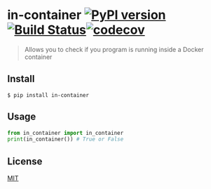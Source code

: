 # in-container [![PyPI version](https://badge.fury.io/py/in-container.svg)](https://badge.fury.io/py/in-container)[![Build Status](https://travis-ci.com/ZiggerZZ/in_container.svg?branch=master)](https://travis-ci.com/ZiggerZZ/in_container)[![codecov](https://codecov.io/gh/ZiggerZZ/in_container/branch/master/graph/badge.svg)](https://codecov.io/gh/ZiggerZZ/in_container)

> Allows you to check if you program is running inside a Docker container

## Install

```
$ pip install in-container
```

## Usage

```python
from in_container import in_container
print(in_container()) # True or False
```

## License

[MIT](https://github.com/ZiggerZZ/in_container/blob/master/LICENSE)

